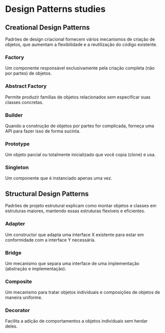 # Design Patterns studies

## Creational Design Patterns

Padrões de design criacional fornecem vários mecanismos de criação de objetos, que aumentam a flexibilidade e a reutilização do código existente.

### Factory

Um componente responsável exclusivamente pela criação completa (não por partes) de objetos.

### Abstract Factory

Permite produzir famílias de objetos relacionados sem especificar suas classes concretas.

### Builder

Quando a construção de objetos por partes for complicada, forneça uma API para fazer isso de forma sucinta.

### Prototype

Um objeto parcial ou totalmente inicializado que você copia (clone) e usa.

### Singleton

Um componente que é instanciado apenas uma vez.

## Structural Design Patterns

Padrões de projeto estrutural explicam como montar objetos e classes em estruturas maiores, mantendo essas estruturas flexíveis e eficientes.

### Adapter

Um constructor que adapta uma interface X existente para estar em conformidade com a interface Y necessária.

### Bridge

Um mecanismo que separa uma interface de uma implementação (abstração e implementação).

### Composite

Um mecanismo para tratar objetos individuais e composições de objetos de maneira uniforme.

### Decorator

Facilita a adição de comportamentos a objetos individuais sem herdar deles.

